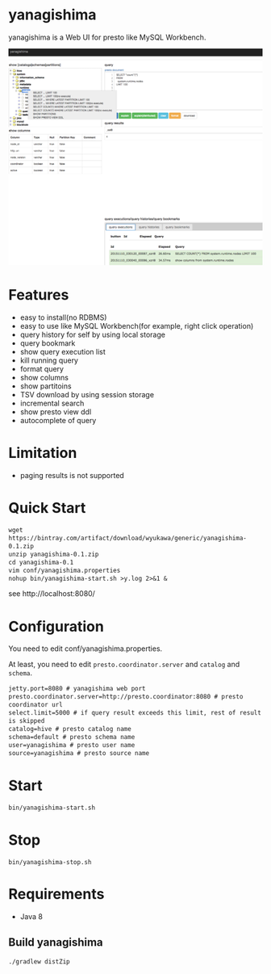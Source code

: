 # yanagishima

yanagishima is a Web UI for presto like MySQL Workbench.

![yanagishima](screenshot/yanagishima.png)

# Features
* easy to install(no RDBMS)
* easy to use like MySQL Workbench(for example, right click operation)
* query history for self by using local storage
* query bookmark
* show query execution list
* kill running query
* format query
* show columns
* show partitoins
* TSV download by using session storage
* incremental search
* show presto view ddl
* autocomplete of query

# Limitation

* paging results is not supported

# Quick Start
```
wget https://bintray.com/artifact/download/wyukawa/generic/yanagishima-0.1.zip
unzip yanagishima-0.1.zip
cd yanagishima-0.1
vim conf/yanagishima.properties
nohup bin/yanagishima-start.sh >y.log 2>&1 &
```
see http://localhost:8080/

# Configuration

You need to edit conf/yanagishima.properties.

At least, you need to edit ```presto.coordinator.server``` and ```catalog``` and ```schema```.
```
jetty.port=8080 # yanagishima web port
presto.coordinator.server=http://presto.coordinator:8080 # presto coordinator url
select.limit=5000 # if query result exceeds this limit, rest of result is skipped
catalog=hive # presto catalog name
schema=default # presto schema name
user=yanagishima # presto user name
source=yanagishima # presto source name
```

# Start
```
bin/yanagishima-start.sh
```

# Stop
```
bin/yanagishima-stop.sh
```

# Requirements

* Java 8

## Build yanagishima

```
./gradlew distZip
```
